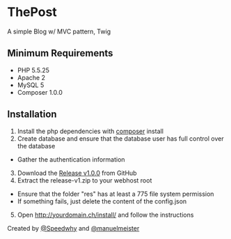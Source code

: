 # ThePost

A simple Blog w/ MVC pattern, Twig

## Minimum Requirements
* PHP 5.5.25
* Apache 2
* MySQL 5
* Composer 1.0.0

## Installation
1. Install the php dependencies with [composer](https://getcomposer.org/) install
2. Create database and ensure that the database user has full control over the database
  * Gather the authentication information
3. Download the [Release v1.0.0](https://github.com/ICT-BBC/inf-stube14-thepost/releases/download/v1.0.0/release-v1.zip) from GitHub
4. Extract the release-v1.zip to your webhost root
  * Ensure that the folder "res" has at least a 775 file system permission
  * If something fails, just delete the content of the config.json
5. Open http://yourdomain.ch/install/ and follow the instructions


Created by [@Speedwhy](https://github.com/Speedwhy) and [@manuelmeister](https://github.com/manuelmeister)
